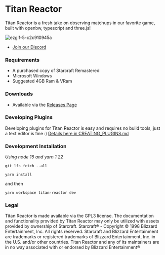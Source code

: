# Titan Reactor 

Titan Reactor is a fresh take on observing matchups in our favorite game, built with openbw, typescript and three.js!

![ezgif-5-c2c910945a](https://user-images.githubusercontent.com/586716/153120765-4fa4faf4-0e46-42b9-ba08-10ab5ace2f20.gif)

- [Join our Discord](http://discord.imbateam.gg/)

### Requirements
- A purchased copy of Starcraft Remastered
- Microsoft Windows
- Suggested 4GB Ram & VRam

### Downloads
- Available via the [Releases Page](https://github.com/imbateam-gg/titan-reactor/releases)

### Developing Plugins

Developing plugins for Titan Reactor is easy and requires no build tools, just a text editor is fine :) [Details here in CREATING_PLUGINS.md](https://github.com/imbateam-gg/titan-reactor/blob/dev/CREATING_PLUGINS.md)

### Development Installation

*Using node 16 and yarn 1.22*

`git lfs fetch --all`

`yarn install`

and then

`yarn workspace titan-reactor dev`

### Legal

Titan Reactor is made available via the GPL3 license. The documentation and functionality provided by Titan Reactor may only be utilized with assets provided by ownership of Starcraft. Starcraft® - Copyright © 1998 Blizzard Entertainment, Inc. All rights reserved. Starcraft and Blizzard Entertainment are trademarks or registered trademarks of Blizzard Entertainment, Inc. in the U.S. and/or other countries. Titan Reactor and any of its maintainers are in no way associated with or endorsed by Blizzard Entertainment®
